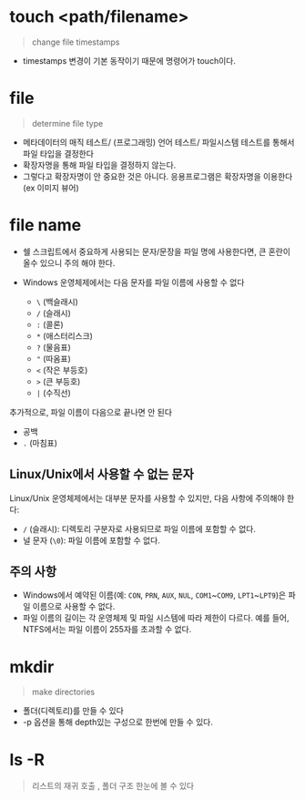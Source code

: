 
# touch <path/filename>

> change file timestamps

- timestamps 변경이 기본 동작이기 때문에 명령어가 touch이다.

# file <fileName>

> determine file type

- 메타데이터의 매직 테스트/ (프로그래밍) 언어 테스트/ 파일시스템 테스트를 통해서 파일 타입을 결정한다
- 확장자명을 통해 파일 타입을 결정하지 않는다.
- 그렇다고 확장자명이 안 중요한 것은 아니다. 응용프로그램은 확장자명을 이용한다(ex 이미지 뷰어)

# file name

- 쉘 스크립트에서 중요하게 사용되는 문자/문장을 파일 명에 사용한다면, 큰 혼란이 올수 있으니 주의 해야 한다.

- Windows 운영체제에서는 다음 문자를 파일 이름에 사용할 수 없다

    - `\` (백슬래시)
    - `/` (슬래시)
    - `:` (콜론)
    - `*` (애스터리스크)
    - `?` (물음표)
    - `"` (따옴표)
    - `<` (작은 부등호)
    - `>` (큰 부등호)
    - `|` (수직선)

추가적으로, 파일 이름이 다음으로 끝나면 안 된다
- 공백
- `.` (마침표)

## Linux/Unix에서 사용할 수 없는 문자
Linux/Unix 운영체제에서는 대부분 문자를 사용할 수 있지만, 다음 사항에 주의해야 한다:
- `/` (슬래시): 디렉토리 구분자로 사용되므로 파일 이름에 포함할 수 없다.
- 널 문자 (`\0`): 파일 이름에 포함할 수 없다.

## 주의 사항
- Windows에서 예약된 이름(예: `CON`, `PRN`, `AUX`, `NUL`, `COM1`~`COM9`, `LPT1`~`LPT9`)은 파일 이름으로 사용할 수 없다.
- 파일 이름의 길이는 각 운영체제 및 파일 시스템에 따라 제한이 다르다. 예를 들어, NTFS에서는 파일 이름이 255자를 초과할 수 없다.

# mkdir

> make directories

- 폴더(디렉토리)를 만들 수 있다
- -p 옵션을 통해 depth있는 구성으로 한번에 만들 수 있다.

# ls -R

> 리스트의 재귀 호출 , 폴더 구조 한눈에 볼 수 있다